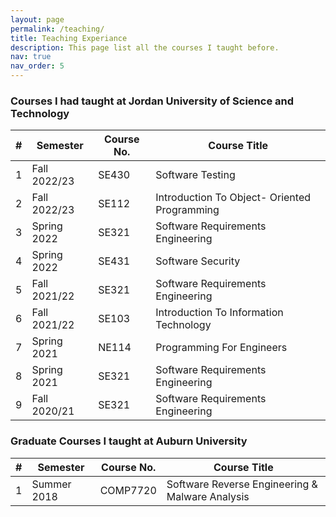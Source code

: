 ```yaml
---
layout: page
permalink: /teaching/
title: Teaching Experiance
description: This page list all the courses I taught before.
nav: true
nav_order: 5
---
```


### Courses I had taught at Jordan University of Science and Technology 

| **#** | **Semester** | **Course No.** | **Course Title**                             |
|-------|--------------|----------------|----------------------------------------------|
| 1     | Fall 2022/23 | SE430          | Software Testing                             |
| 2     | Fall 2022/23 | SE112          | Introduction To Object- Oriented Programming |
| 3     | Spring 2022  | SE321          | Software Requirements Engineering            |
| 4     | Spring 2022  | SE431          | Software Security                            |
| 5     | Fall 2021/22 | SE321          | Software Requirements Engineering            |
| 6     | Fall 2021/22 | SE103          | Introduction To Information Technology       |
| 7     | Spring 2021  | NE114          | Programming For Engineers                    |
| 8     | Spring 2021  | SE321          | Software Requirements Engineering            |
| 9     | Fall 2020/21 | SE321          | Software Requirements Engineering            |


### Graduate Courses I taught at Auburn University

| **#** | **Semester** | **Course No.** | **Course Title**                                |
|-------|--------------|----------------|-------------------------------------------------|
| 1     | Summer 2018  | COMP7720       | Software Reverse Engineering & Malware Analysis |

